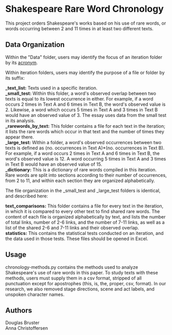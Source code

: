 # Shakespeare Rare Word Chronology
This project orders Shakespeare's works based on his use of rare words, or words occurring between 2 and 11 times in at least two different texts.  

## Data Organization
Within the "Data" folder, users may identify the focus of an iteration folder by its [acronym](https://github.com/achristo402/shakespeare-chronology/blob/master/misc-files/acronyms.md).  

Within iteration folders, users may identify the purpose of a file or folder by its suffix:<br>

**_text_list:** Texts used in a specific iteration.  
**_small_test:** Within this folder, a word's observed overlap between two texts is equal to its lowest occurrence in either. For example, if a word occurs 2 times in Text A and 6 times in Text B, the word's observed value is 2. Likewise, a word which occurs 5 times in Text A and 3 times in Text B would have an observed value of 3. The essay uses data from the small test in its analysis.  
**_rarewords_by_text:** This folder contains a file for each text in the iteration; it lists the rare words which occur in that text and the number of times they appear there.  
**_large_test:** Within a folder, a word's observed occurrences between two texts is defined as (no. occurrences in Text A)*(no. occurrences in Text B). For example, if a word occurs 2 times in Text A and 6 times in Text B, the word's observed value is 12. A word occurring 5 times in Text A and 3 times in Text B would have an observed value of 15.    
**_dictionary:** This is a dictionary of rare words compiled in this iteration. Rare words are split into sections according to their number of occurrences, from 2 to 11, and within each section they are organized alphabetically.  

  The file organization in the _small_test and _large_test folders is identical, and described here:<br>
  
 **text_comparisons:** This folder contains a file for every text in the iteration, in which it is compared to every other text to find shared rare words. The content of each file is organized alphabetically by text, and lists the number of total links, number of 2-6 links, and the number of 7-11 links, as well as a list of the shared 2-6 and 7-11 links and their observed overlap.<br> 
**statistics:** This contains the statistical tests conducted on an iteration, and the data used in those tests. These files should be opened in Excel.<br>

## Usage
chronology-methods.py contains the methods used to analyze Shakespeare's use of rare words in this paper. To study texts with these methods, users must supply them in a csv format, stripped of all punctuation except for apostrophes (this, is, the, proper, csv, format). In our research, we also removed stage directions, scene and act labels, and unspoken character names.

## Authors  
Douglas Bruster  
Anna Christoffersen  
